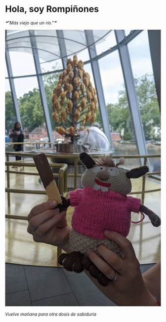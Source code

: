 # Hola, soy Rompiñones

<!--STARTS_HERE_QUOTE_README-->
<i>❝"Más viejo que un río."❞</i>
<!--ENDS_HERE_QUOTE_README-->

<!--START_SECTION:update_image-->
![alt text](https://raw.githubusercontent.com/focaalvarez/rompinones/main/.github/images/IMG_20220603_131203.jpg?raw=true)
<!--END_SECTION:update_image-->

*Vuelve mañana para otra dosis de sabiduría*
